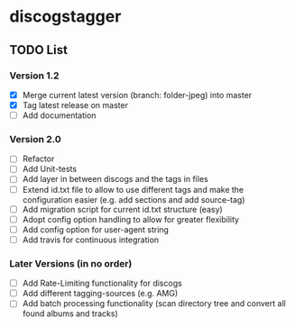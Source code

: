 # discogstagger

## TODO List

### Version 1.2

- [x] Merge current latest version (branch: folder-jpeg) into master
- [x] Tag latest release on master
- [ ] Add documentation

### Version 2.0

- [ ] Refactor
- [ ] Add Unit-tests
- [ ] Add layer in between discogs and the tags in files
- [ ] Extend id.txt file to allow to use different tags and make the configuration
      easier (e.g. add sections and add source-tag)
- [ ] Add migration script for current id.txt structure (easy)
- [ ] Adopt config option handling to allow for greater flexibility
- [ ] Add config option for user-agent string
- [ ] Add travis for continuous integration

### Later Versions (in no order)

- [ ] Add Rate-Limiting functionality for discogs
- [ ] Add different tagging-sources (e.g. AMG)
- [ ] Add batch processing functionality (scan directory tree and convert all
      found albums and tracks)
